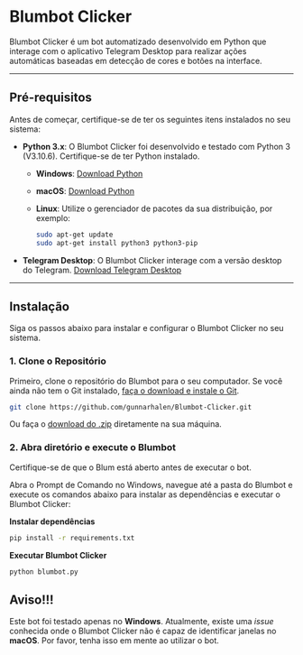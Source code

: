 # Blumbot Clicker

Blumbot Clicker é um bot automatizado desenvolvido em Python que interage com o aplicativo Telegram Desktop para realizar ações automáticas baseadas em detecção de cores e botões na interface.

---

## Pré-requisitos

Antes de começar, certifique-se de ter os seguintes itens instalados no seu sistema:

- **Python 3.x**: O Blumbot Clicker foi desenvolvido e testado com Python 3 (V3.10.6). Certifique-se de ter Python instalado.

  - **Windows**: [Download Python](https://www.python.org/downloads/windows/)
  - **macOS**: [Download Python](https://www.python.org/downloads/macos/)
  - **Linux**: Utilize o gerenciador de pacotes da sua distribuição, por exemplo:

    ```bash
    sudo apt-get update
    sudo apt-get install python3 python3-pip
    ```

- **Telegram Desktop**: O Blumbot Clicker interage com a versão desktop do Telegram. [Download Telegram Desktop](https://desktop.telegram.org/)

---

## Instalação

Siga os passos abaixo para instalar e configurar o Blumbot Clicker no seu sistema.

### 1. Clone o Repositório

Primeiro, clone o repositório do Blumbot para o seu computador. Se você ainda não tem o Git instalado, [faça o download e instale o Git](https://git-scm.com/downloads).



```bash
git clone https://github.com/gunnarhalen/Blumbot-Clicker.git
```

Ou faça o [download do .zip](https://github.com/gunnarhalen/Blumbot-Clicker/archive/refs/heads/main.zip) diretamente na sua máquina.
    
### 2. Abra diretório e execute o Blumbot

Certifique-se de que o Blum está aberto antes de executar o bot.

Abra o Prompt de Comando no Windows, navegue até a pasta do Blumbot e execute os comandos abaixo para instalar as dependências e executar o Blumbot Clicker:

**Instalar dependências**
```bash
pip install -r requirements.txt
```
**Executar Blumbot Clicker**
```bash
python blumbot.py
```

## Aviso!!!

Este bot foi testado apenas no **Windows**. Atualmente, existe uma *issue* conhecida onde o Blumbot Clicker não é capaz de identificar janelas no **macOS**. Por favor, tenha isso em mente ao utilizar o bot.

